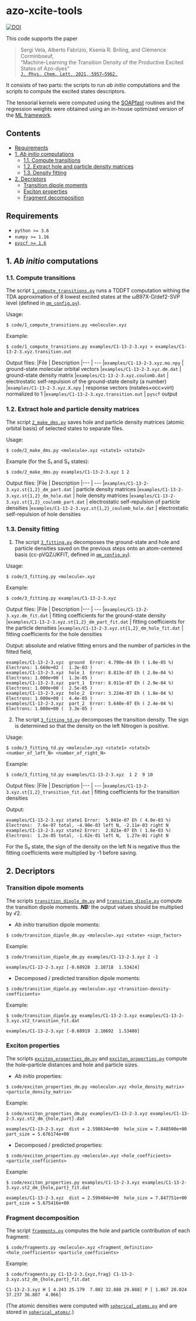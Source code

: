 # azo-xcite-tools

[![DOI](https://img.shields.io/badge/DOI-10.1021%2Facs.jpclett.1c01425-blue)](https://doi.org/10.1021/acs.jpclett.1c01425)

This code supports the paper
> Sergi Vela, Alberto Fabrizio, Ksenia R. Briling, and Clémence Corminboeuf,<br>
> “Machine-Learning the Transition Density of the Productive Excited States of Azo-dyes”<br>
> [`J. Phys. Chem. Lett. 2021, 5957–5962.`]( https://doi.org/10.1021/acs.jpclett.1c01425)<br>

It consists of two parts: the scripts to run *ab initio* computations
and the scripts to compute the excited states descriptors.

The tensorial kernels were computed using the [SOAPfast](https://github.com/dilkins/TENSOAP) routines
and the regression weights were obtained using an in-house optimized version of the [ML framework](https://github.com/andreagrisafi/SALTED).

## Contents

* [Requirements](#requirements)
* [1. *Ab initio* computations](#1-ab-initio-computations)
  * [1.1. Compute transitions](#11-compute-transitions)
  * [1.2. Extract hole and particle density matrices](#12-extract-hole-and-particle-density-matrices)
  * [1.3. Density fitting](#13-density-fitting)
* [2. Decriptors](#2-decriptors)
  * [Transition dipole moments](#transition-dipole-moments)
  * [Exciton properties](#exciton-properties)
  * [Fragment decomposition](#fragment-decomposition)

## Requirements

* `python >= 3.6`
* `numpy >= 1.16`
* [`pyscf >= 1.6`](https://github.com/pyscf/pyscf)

## 1. *Ab initio* computations

### 1.1. Compute transitions

The script [`1_compute_transitions.py`](code/1_compute_transitions.py)
runs a TDDFT computation withing the TDA approximation
of 8 lowest excited states at the ωB97X-D/def2-SVP level (defined in [`qm_config.py`](code/qm_config.py)).

Usage:
```
$ code/1_compute_transitions.py <molecule>.xyz
```
Example:
```
$ code/1_compute_transitions.py examples/C1-13-2-3.xyz > examples/C1-13-2-3.xyz.transition.out
```
Output files:
|File                                      | Description
|---                                       | ---
|`examples/C1-13-2-3.xyz.mo.npy`           | ground-state molecular orbital vectors
|`examples/C1-13-2-3.xyz.dm.dat`           | ground-state density matrix
|`examples/C1-13-2-3.xyz.coulomb.dat`      | electrostatic self-repulsion of the ground-state density (a number)
|`examples/C1-13-2-3.xyz.X.npy`            | response vectors (nstates×occ×virt) normalized to 1
|`examples/C1-13-2-3.xyz.transition.out`   | `pyscf` output

### 1.2. Extract hole and particle density matrices

The script [`2_make_dms.py`](code/2_make_dms.py)
saves hole and particle density matrices (atomic orbital basis) of selected states to separate files.

Usage:
```
$ code/2_make_dms.py <molecule>.xyz <state1> <state2>
```
Example (for the S₁ and S₂ states):
```
$ code/2_make_dms.py examples/C1-13-2-3.xyz 1 2
```
Output files:
|File                                                 | Description
|---                                                  | ---
|`examples/C1-13-2-3.xyz.st{1,2}_dm_part.dat`         | particle density matrices
|`examples/C1-13-2-3.xyz.st{1,2}_dm_hole.dat`         | hole density matrices
|`examples/C1-13-2-3.xyz.st{1,2}_coulomb_part.dat`    | electrostatic self-repulsion of particle densities
|`examples/C1-13-2-3.xyz.st{1,2}_coulomb_hole.dat`    | electrostatic self-repulsion of hole densities

### 1.3. Density fitting

1. The script [`3_fitting.py`](code/3_fitting.py)
decomposes the ground-state and hole and particle densities saved on the previous steps onto an atom-centered basis
(cc-pVQZ/JKFIT, defined in [`qm_config.py`](code/qm_config.py)).

Usage:
```
$ code/3_fitting.py <molecule>.xyz
```
Example:
```
$ code/3_fitting.py examples/C1-13-2-3.xyz
```
Output files:
|File                                                 | Description
|---                                                  | ---
|`examples/C1-13-2-3.xyz.dm_fit.dat`                  | fitting coefficients for the ground-state density
|`examples/C1-13-2-3.xyz.st{1,2}_dm_part_fit.dat`     | fitting coefficients for the particle densities
|`examples/C1-13-2-3.xyz.st{1,2}_dm_hole_fit.dat`     | fitting coefficients for the hole densities

Output: absolute and relative fitting errors and the number of particles in the fitted field,
```
examples/C1-13-2-3.xyz  ground  Error: 4.790e-04 Eh ( 1.0e-05 %)  Electrons: 1.660e+02 (  1.3e-03 )
examples/C1-13-2-3.xyz  hole_1  Error: 8.813e-07 Eh ( 2.0e-04 %)  Electrons: 1.000e+00 (  1.3e-05 )
examples/C1-13-2-3.xyz  part_1  Error: 8.911e-07 Eh ( 2.9e-04 %)  Electrons: 1.000e+00 (  2.5e-05 )
examples/C1-13-2-3.xyz  hole_2  Error: 3.224e-07 Eh ( 1.8e-04 %)  Electrons: 1.000e+00 (  4.4e-05 )
examples/C1-13-2-3.xyz  part_2  Error: 5.648e-07 Eh ( 2.4e-04 %)  Electrons: 1.000e+00 (  3.3e-05 )
```

2. The script [`3_fitting_td.py`](code/3_fitting_td.py)
decomposes the transition density. The sign is determined so that the density on the left Nitrogen is positive.

Usage:
```
$ code/3_fitting_td.py <molecule>.xyz <state1> <state2> <number_of_left_N> <number_of_right_N>
```
Example:
```
$ code/3_fitting_td.py examples/C1-13-2-3.xyz  1 2  9 10
```
Output files:
|File                                                 | Description
|---                                                  | ---
|`examples/C1-13-2-3.xyz.st{1,2}_transition_fit.dat`  | fitting coefficients for the transition densities

Output:
```
examples/C1-13-2-3.xyz state1 Error:  5.041e-07 Eh ( 4.0e-03 %)  Electrons:  7.6e-07 total, -4.90e-03 left N, -2.11e-03 right N
examples/C1-13-2-3.xyz state2 Error:  2.021e-07 Eh ( 1.6e-03 %)  Electrons:  1.2e-05 total, -1.62e-01 left N,  1.27e-01 right N
```
For the S₂ state, the sign of the density on the left N is negative thus the fitting coefficients were multiplied by -1 before saving.


## 2. Decriptors

### Transition dipole moments

The scripts [`transition_dipole_dm.py`](code/transition_dipole_dm.py) and [`transition_dipole.py`](code/transition_dipole.py)
compute the transition dipole moments. ***NB:*** the output values should be multiplied by √2.
* *Ab initio* transition dipole moments:
```
$ code/transition_dipole_dm.py <molecule>.xyz <state> <sign_factor>
```

Example:
```
$ code/transition_dipole_dm.py examples/C1-13-2-3.xyz 2 -1

examples/C1-13-2-3.xyz [-0.68928  2.10718  1.53424]
```

* Decomposed / predicted transition dipole moments:
```
$ code/transition_dipole.py <molecule>.xyz <transition-density-coefficients>
```
Example:
```
$ code/transition_dipole.py examples/C1-13-2-3.xyz examples/C1-13-2-3.xyz.st2_transition_fit.dat

examples/C1-13-2-3.xyz [-0.68919  2.10692  1.53400]
```

### Exciton properties

The scripts [`exciton_properties_dm.py`](code/exciton_properties_dm.py) and [`exciton_properties.py`](code/exciton_properties.py)
compute the hole–particle distances and hole and particle sizes.
* *Ab initio* properties:
```
$ code/exciton_properties_dm.py <molecule>.xyz <hole_density_matrix> <particle_density_matrix>
```
Example:
```
$ code/exciton_properties_dm.py examples/C1-13-2-3.xyz examples/C1-13-2-3.xyz.st2_dm_{hole,part}.dat

examples/C1-13-2-3.xyz  dist = 2.598634e+00  hole_size = 7.848500e+00  part_size = 5.676174e+00
```
* Decomposed / predicted properties:
```
$ code/exciton_properties.py <molecule>.xyz <hole_coefficients> <particle_coefficients>
```
Example:
```
$ code/exciton_properties.py examples/C1-13-2-3.xyz examples/C1-13-2-3.xyz.st2_dm_{hole,part}_fit.dat

examples/C1-13-2-3.xyz  dist = 2.599404e+00  hole_size = 7.847751e+00  part_size = 5.675416e+00
```

### Fragment decomposition

The script [`fragments.py`](code/fragments.py) computes the hole and particle contribution of each fragment:
```
$ code/fragments.py <molecule>.xyz <fragment_definition> <hole_coefficients> <particle_coefficients>
```

Example:
```
$ code/fragments.py C1-13-2-3.{xyz,frag} C1-13-2-3.xyz.st2_dm_{hole,part}_fit.dat

C1-13-2-3.xyz H [ 4.243 25.179  7.802 32.888 29.888] P [ 1.867 20.024 37.237 36.807  4.066]
```

(The atomic densities were computed with [`spherical_atoms.py`](code/spherical_atoms.py) and are stored in [`spherical_atoms/`](spherical_atoms/).)

